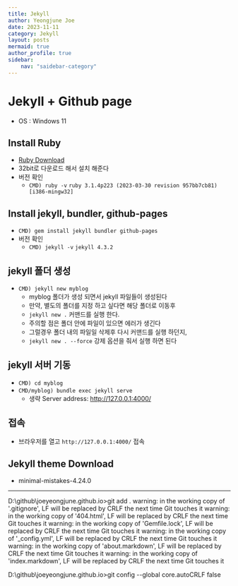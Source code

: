 ```yaml
---
title: Jekyll
author: Yeongjune Joe
date: 2023-11-11
category: Jekyll
layout: posts
mermaid: true
author_profile: true
sidebar:
    nav: "saidebar-category"
---
```


# Jekyll + Github page

- OS : Windows 11

## Install Ruby

- [Ruby Download](https://www.ruby-lang.org/)
- 32bit로 다운로드 해서 설치 해준다
- 버전 확인
  - `CMD) ruby -v`
  `ruby 3.1.4p223 (2023-03-30 revision 957bb7cb81) [i386-mingw32]`

## Install jekyll, bundler, github-pages

- `CMD) gem install jekyll bundler github-pages`
- 버전 확인
  - `CMD) jekyll -v`
  `jekyll 4.3.2`

## jekyll 폴더 생성

- `CMD) jekyll new myblog`
  - myblog 폴더가 생성 되면서 jekyll 파일들이 생성된다
  - 만약, 별도의 폴더를 지정 하고 싶다면 해당 폴더로 이동후
  -  `jekyll new .` 커맨드를 실행 한다.
  -  주의할 점은 폴더 안에 파일이 있으면 에러가 생긴다
  -  그럴경우 폴더 내의 파일일 삭제후 다시 커맨드를 실행 하던지,
  -   `jekyll new . --force` 강제 옵션을 줘서 실행 하면 된다

## jekyll 서버 기동

- `CMD) cd myblog`
- `CMD/myblog) bundle exec jekyll serve`
  - 생략
    Server address: http://127.0.0.1:4000/

## 접속

- 브라우저를 열고 `http://127.0.0.1:4000/` 접속


## Jekyll theme Download

- minimal-mistakes-4.24.0


-----
D:\github\joeyeongjune.github.io>git add .
warning: in the working copy of '.gitignore', LF will be replaced by CRLF the next time Git touches it
warning: in the working copy of '404.html', LF will be replaced by CRLF the next time Git touches it
warning: in the working copy of 'Gemfile.lock', LF will be replaced by CRLF the next time Git touches it
warning: in the working copy of '_config.yml', LF will be replaced by CRLF the next time Git touches it
warning: in the working copy of 'about.markdown', LF will be replaced by CRLF the next time Git touches it
warning: in the working copy of 'index.markdown', LF will be replaced by CRLF the next time Git touches it

D:\github\joeyeongjune.github.io>git config --global core.autoCRLF false